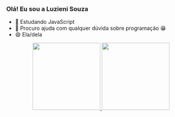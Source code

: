 ### Olá! Eu sou a Luzieni Souza

- 🌱 Estudando JavaScript
- 🤔 Procuro ajuda com qualquer dúvida sobre programação 😁
- 😄 Ela/dela

 <div align="center">
  <a href="https://github.com/rafaballerini">
  <img height="180em" src="https://github-readme-stats.vercel.app/api?username=huitanges&show_icons=true&theme=dracula&include_all_commits=true&count_private=true"/>
  <img height="180em" src="https://github-readme-stats.vercel.app/api/top-langs/?username=huitanges&layout=compact&langs_count=7&theme=dracula"/>
</div>

